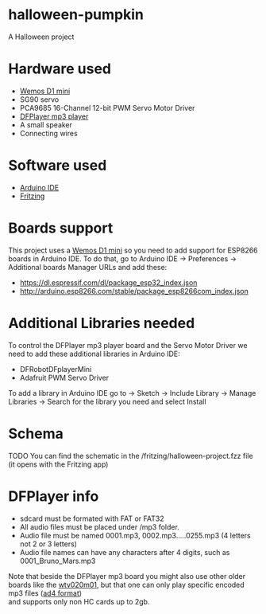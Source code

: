 # halloween-pumpkin
 A Halloween project 
 
 
# Hardware used
- [Wemos D1 mini](https://wiki.wemos.cc/products:d1:d1_mini)
- SG90 servo
- PCA9685 16-Channel 12-bit PWM Servo Motor Driver
- [DFPlayer mp3 player](https://wiki.dfrobot.com/DFPlayer_Mini_SKU_DFR0299)
- A small speaker
- Connecting wires

# Software used
- [Arduino IDE](https://www.arduino.cc/en/main/software)
- [Fritzing](http://fritzing.org/download/)
 
 
# Boards support 
This project uses a [Wemos D1 mini](https://wiki.wemos.cc/products:d1:d1_mini) so you need to add support for ESP8266 boards in Arduino IDE.
To do that, go to Arduino IDE -> Preferences -> Additional boards Manager URLs and add these:
 - https://dl.espressif.com/dl/package_esp32_index.json
 - http://arduino.esp8266.com/stable/package_esp8266com_index.json
 
 
# Additional Libraries needed
To control the DFPlayer mp3 player board and the Servo Motor Driver we need to add these additional libraries in Arduino IDE:
 - DFRobotDFplayerMini
 - Adafruit PWM Servo Driver 
  
To add a library in Arduino IDE go to -> Sketch -> Include Library -> Manage Libraries -> Search for the library you need and select Install

   
# Schema
TODO
You can find the schematic in the /fritzing/halloween-project.fzz file (it opens with the Fritzing app)
 
 
# DFPlayer info
- sdcard must be formated with FAT or FAT32
- All audio files must be placed under /mp3 folder.
- Audio file must be named 0001.mp3, 0002.mp3.....0255.mp3 (4 letters not 2 or 3 letters)
- Audio file names can have any characters after 4 digits, such as 0001_Bruno_Mars.mp3 

Note that beside the DFPlayer mp3 board you might also use other older boards like the [wtv020m01](https://www.iot-experiments.com/wtv020m01-mp3-to-compatible-wav/), but that one
can only play specific encoded mp3 files ([ad4 format](https://www.buildcircuit.com/how-to-convert-mp3-and-wav-files-to-ad4-format-wtv020sd-tutorial/))  
and supports only non HC cards up to 2gb.